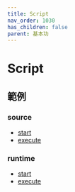 ```yaml
---
title: Script 
nav_order: 1030 
has_children: false
parent: 基本功
---
```



# Script 

## 範例


### source

* [start](https://github.com/samwhelp/note-about-vim/tree/gh-pages/_demo/basic/include_vim_script/source/start)
* [execute](https://github.com/samwhelp/note-about-vim/tree/gh-pages/_demo/basic/include_vim_script/source/execute)


### runtime

* [start](https://github.com/samwhelp/note-about-vim/tree/gh-pages/_demo/basic/include_vim_script/runtime/start)
* [execute](https://github.com/samwhelp/note-about-vim/tree/gh-pages/_demo/basic/include_vim_script/runtime/execute)

